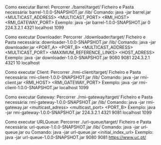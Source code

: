 Como executar Barrel:
Percorrer ./barrel/target/
Ficheiro e Pasta necessária: 
barrel-1.0.0-SNAPSHOT.jar
/lib/
Comando: java -jar barrel.jar <id> <MULTICAST_ADDRESS> <MULTICAST_PORT> <RMI_HOST> <RMI_GATEWAY_PORT>
Exemplo: java -jar barrel-1.0.0-SNAPSHOT.jar 0 224.3.2.1 4321 localhost 1099

Como executar Downloader:
Percorrer ./downloader/target/
Ficheiro e Pasta necessária: 
downloader-1.0.0-SNAPSHOT.jar
/lib/
Comando: java -jar downloader.jar <PORT_A> <PORT_B> <MULTICAST_ADDRESS> <MULTICAST_PORT> <MAXIMUM_REFERENCE_LINKS> <HOST_ADRESS>
Exemplo: java -jar downloader-1.0.0-SNAPSHOT.jar 9080 9081 224.3.2.1 4321 10 localhost

Como executar Client:
Percorrer ./rmi-client/target/
Ficheiro e Pasta necessária: 
rmi-client-1.0.0-SNAPSHOT.jar
/lib/
Comando: java -jar rmi-client.jar <RMI_HOST> <RMI_GATEWAY_PORT>
Exemplo: java -jar rmi-client-1.0.0-SNAPSHOT.jar localhost 1099

Como executar Gateway:
Percorrer ./rmi-gateway/target/
Ficheiro e Pasta necessária: 
rmi-gateway-1.0.0-SNAPSHOT.jar
/lib/
Comando: java -jar rmi-gateway.jar <multicast_adress> <multicast_port> <PORT_B> <rmi-registry-name> <rmi-registry-port>
Exemplo: java -jar rmi-gateway-1.0.0-SNAPSHOT.jar 224.3.2.1 4321 9081 localhost 1099

Como executar URLQueue:
Percorrer ./url-queue/target/
Ficheiro e Pasta necessária: 
url-queue-1.0.0-SNAPSHOT.jar
/lib/
Comando: java -jar url-queue.jar <port-a> <port-b>
ou
Comando: java -jar url-queue.jar <port-a> <port-b> <initial_index_url>
Exemplo: java -jar url-queue-1.0.0-SNAPSHOT.jar 9080 9081 https://www.uc.pt/